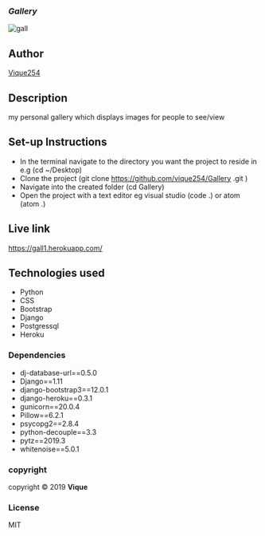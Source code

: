 ### ***Gallery***
![gall](https://cdn.pixabay.com/photo/2017/11/12/22/50/human-2944064_960_720.jpg)

## Author
[Vique254](https://github.com/vique254)

## Description
my personal gallery which displays images for people to see/view

## Set-up Instructions
* In the terminal navigate to the directory you want the project to reside in e.g (cd ~/Desktop)
* Clone the project (git clone https://github.com/vique254/Gallery .git )
* Navigate into the created folder (cd Gallery)
* Open the project with a text editor eg visual studio (code .) or atom (atom .)

## Live link
https://gall1.herokuapp.com/

## Technologies used
* Python
* CSS
* Bootstrap
* Django
* Postgressql
* Heroku
### Dependencies
* dj-database-url==0.5.0
* Django==1.11
* django-bootstrap3==12.0.1
* django-heroku==0.3.1
* gunicorn==20.0.4
* Pillow==6.2.1
* psycopg2==2.8.4
* python-decouple==3.3
* pytz==2019.3
* whitenoise==5.0.1

###  copyright
copyright &copy; 2019  **Vique**
### License
MIT
